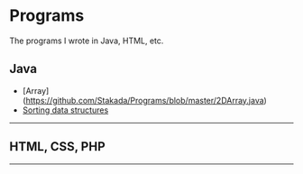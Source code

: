 # Programs
The programs I wrote in Java, HTML, etc. 
## Java
- [Array] (https://github.com/Stakada/Programs/blob/master/2DArray.java)
- [Sorting data structures](https://github.com/Stakada/Aissngments/tree/master/Sorting)

- - - 
## HTML, CSS, PHP

- - -
